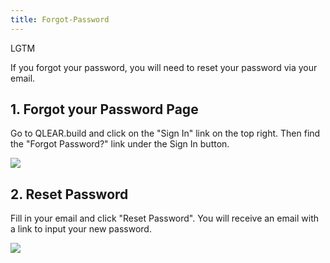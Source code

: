 ```yaml
---
title: Forgot-Password
---
```

LGTM

If you forgot your password, you will need to reset your password via your email.

## 1. Forgot your Password Page

Go to QLEAR.build and click on the "Sign In" link on the top right.
Then find the "Forgot Password?" link under the Sign In button.


![](https://cloud.githubusercontent.com/assets/26155270/24237883/3087653e-0fe3-11e7-9180-27bf5459e20e.jpg)


## 2. Reset Password

Fill in your email and click "Reset Password". You will receive an email with a link to input your new password.

![](https://cloud.githubusercontent.com/assets/26155270/24238136/2b28f7e6-0fe4-11e7-9cce-146855737e9a.png)